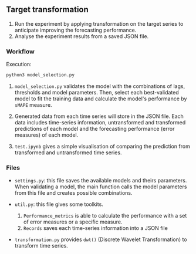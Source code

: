 ## Target transformation

1. Run the experiment by applying transformation on the target series to anticipate improving the forecasting performance.
2. Analyse the experiment results from a saved JSON file.

### Workflow
Execution:
```bash
python3 model_selection.py
```

1. <code>model_selection.py</code> validates the model with the combinations of lags, thresholds and model parameters. Then, select each best-validated model to fit the training data and calculate the model's performance by <code>sMAPE</code> measure.

2. Generated data from each time series will store in the JSON file. Each data includes time-series information, untransformed and transformed predictions of each model and the forecasting performance (error measures) of each model.

3. <code>test.ipynb</code> gives a simple visualisation of comparing the prediction from transformed and untransformed time series.

### Files

- <code>settings.py</code>: this file saves the available models and theirs parameters. When validating a model, the main function calls the model parameters from this file and creates possible combinations.

- <code>util.py</code>: this file gives some toolkits.
  1. <code>Performance_metrics</code> is able to calculate the performance with a set of error measures or a specific measure.
  2. <code>Records</code> saves each time-series information into a JSON file

- <code>transformation.py</code> provides <code>dwt()</code> (Discrete Wavelet Transformation) to transform time series.
